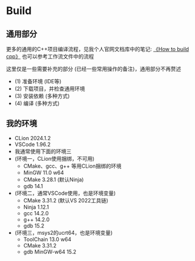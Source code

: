 # Build

## 通用部分

更多的通用的C++项目编译流程，见我个人官网文档库中的笔记: [《How to build cpp》](https://linczero.github.io/MdNote_Public/01.%20DesignAndDevelop/Develop/03.%20Tools/02.%20%E5%BC%80%E5%8F%91%E5%B1%82/Build%20Tools/How%20to%20build%20cpp/)
也可以参考工作流文件中的流程

这里仅是一些需要补充的部分 (已经一些常用操作的备注)，通用部分不再赘述

- (1) 准备环境 (IDE等)
- (2) 下载项目，并检查通用环境
- (3) 安装依赖 (多种方式)
- (4) 编译 (多种方式)

## 我的环境

- CLion 2024.1.2
- VSCode 1.96.2
- 我通常使用下面的环境三
- (环境一，CLion使用捆绑，不可用)
  - CMake、gcc、g++ 等用CLion捆绑的环境
  - MinGW 11.0 w64
  - CMake 3.28.1 (默认Ninja)
  - gdb 14.1
- (环境二，通常VSCode使用，也是环境变量)
  - CMake 3.31.2 (默认VS 2022工具链)
  - Ninja 1.12.1
  - gcc 14.2.0
  - g++ 14.2.0
  - gdb 15.2
- (环境三，msys2的ucrt64，也是环境变量)
  - ToolChain 13.0 w64
  - CMake 3.31.2
  - gdb MinGW-w64 15.2
